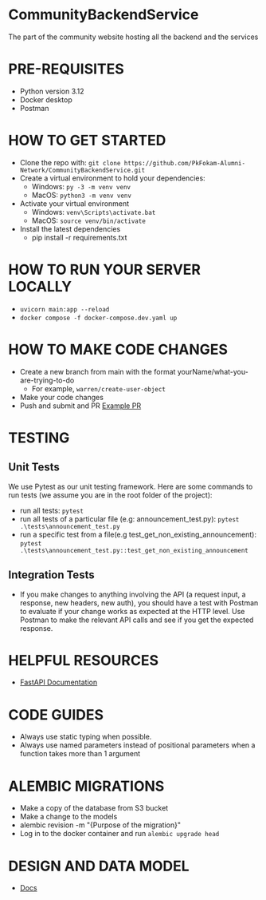 # CommunityBackendService

The part of the community website hosting all the backend and the services

# PRE-REQUISITES

- Python version 3.12
- Docker desktop
- Postman

# HOW TO GET STARTED

- Clone the repo with: `git clone https://github.com/PkFokam-Alumni-Network/CommunityBackendService.git`
- Create a virtual environment to hold your dependencies:
  - Windows: `py -3 -m venv venv`
  - MacOS: `python3 -m venv venv`
- Activate your virtual environment
  - Windows: `venv\Scripts\activate.bat`
  - MacOS: `source venv/bin/activate`
- Install the latest dependencies
  - pip install -r requirements.txt

# HOW TO RUN YOUR SERVER LOCALLY

- `uvicorn main:app --reload`
- `docker compose -f docker-compose.dev.yaml up`

# HOW TO MAKE CODE CHANGES

- Create a new branch from main with the format yourName/what-you-are-trying-to-do
  - For example, `warren/create-user-object`
- Make your code changes
- Push and submit and PR
  [Example PR](https://github.com/PkFokam-Alumni-Network/CommunityBackendService/pull/9)

# TESTING

## Unit Tests

We use Pytest as our unit testing framework. Here are some commands to run tests (we assume you are in the root folder of the project):

- run all tests: `pytest`
- run all tests of a particular file (e.g: announcement_test.py): `pytest .\tests\announcement_test.py`
- run a specific test from a file(e.g test_get_non_existing_announcement): `pytest .\tests\announcement_test.py::test_get_non_existing_announcement`

## Integration Tests

- If you make changes to anything involving the API (a request input, a response, new headers, new auth), you should have a test with Postman to evaluate if your change works as expected at the HTTP level. Use Postman to make the relevant API calls and see if you get the expected response.

# HELPFUL RESOURCES

- [FastAPI Documentation](https://fastapi.tiangolo.com/)

# CODE GUIDES

- Always use static typing when possible.
- Always use named parameters instead of positional parameters when a function takes more than 1 argument

# ALEMBIC MIGRATIONS

- Make a copy of the database from S3 bucket
- Make a change to the models
- alembic revision -m "{Purpose of the migration}"
- Log in to the docker container and run `alembic upgrade head`

# DESIGN AND DATA MODEL

- [Docs](https://docs.google.com/document/d/1tOZmcg-oa32PrtxE-sImnDYidz3Gw6cjE0YvSzqt7Bo/edit?usp=sharing)
